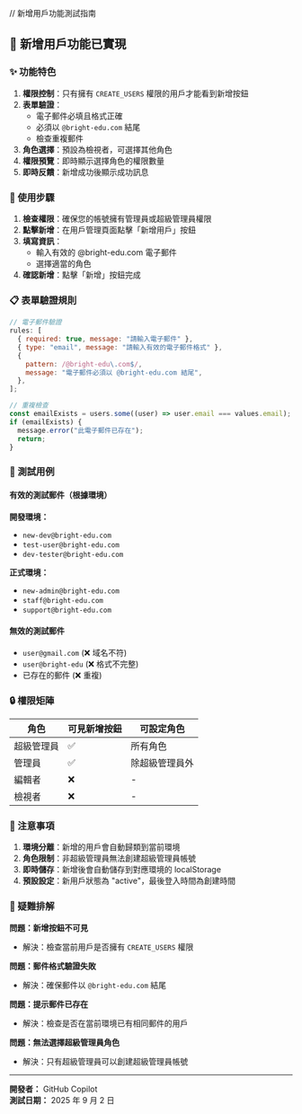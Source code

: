 // 新增用戶功能測試指南

## 🚀 新增用戶功能已實現

### ✨ 功能特色

1. **權限控制**：只有擁有 `CREATE_USERS` 權限的用戶才能看到新增按鈕
2. **表單驗證**：
   - 電子郵件必填且格式正確
   - 必須以 `@bright-edu.com` 結尾
   - 檢查重複郵件
3. **角色選擇**：預設為檢視者，可選擇其他角色
4. **權限預覽**：即時顯示選擇角色的權限數量
5. **即時反饋**：新增成功後顯示成功訊息

### 🔧 使用步驟

1. **檢查權限**：確保您的帳號擁有管理員或超級管理員權限
2. **點擊新增**：在用戶管理頁面點擊「新增用戶」按鈕
3. **填寫資訊**：
   - 輸入有效的 @bright-edu.com 電子郵件
   - 選擇適當的角色
4. **確認新增**：點擊「新增」按鈕完成

### 📋 表單驗證規則

```javascript
// 電子郵件驗證
rules: [
  { required: true, message: "請輸入電子郵件" },
  { type: "email", message: "請輸入有效的電子郵件格式" },
  {
    pattern: /@bright-edu\.com$/,
    message: "電子郵件必須以 @bright-edu.com 結尾",
  },
];

// 重複檢查
const emailExists = users.some((user) => user.email === values.email);
if (emailExists) {
  message.error("此電子郵件已存在");
  return;
}
```

### 🎯 測試用例

#### 有效的測試郵件（根據環境）

**開發環境：**

- `new-dev@bright-edu.com`
- `test-user@bright-edu.com`
- `dev-tester@bright-edu.com`

**正式環境：**

- `new-admin@bright-edu.com`
- `staff@bright-edu.com`
- `support@bright-edu.com`

#### 無效的測試郵件

- `user@gmail.com` (❌ 域名不符)
- `user@bright-edu` (❌ 格式不完整)
- 已存在的郵件 (❌ 重複)

### 🔒 權限矩陣

| 角色       | 可見新增按鈕 | 可設定角色     |
| ---------- | ------------ | -------------- |
| 超級管理員 | ✅           | 所有角色       |
| 管理員     | ✅           | 除超級管理員外 |
| 編輯者     | ❌           | -              |
| 檢視者     | ❌           | -              |

### 🚨 注意事項

1. **環境分離**：新增的用戶會自動歸類到當前環境
2. **角色限制**：非超級管理員無法創建超級管理員帳號
3. **即時儲存**：新增後會自動儲存到對應環境的 localStorage
4. **預設設定**：新用戶狀態為 "active"，最後登入時間為創建時間

### 🐛 疑難排解

**問題：新增按鈕不可見**

- 解決：檢查當前用戶是否擁有 `CREATE_USERS` 權限

**問題：郵件格式驗證失敗**

- 解決：確保郵件以 `@bright-edu.com` 結尾

**問題：提示郵件已存在**

- 解決：檢查是否在當前環境已有相同郵件的用戶

**問題：無法選擇超級管理員角色**

- 解決：只有超級管理員可以創建超級管理員帳號

---

**開發者：** GitHub Copilot  
**測試日期：** 2025 年 9 月 2 日
